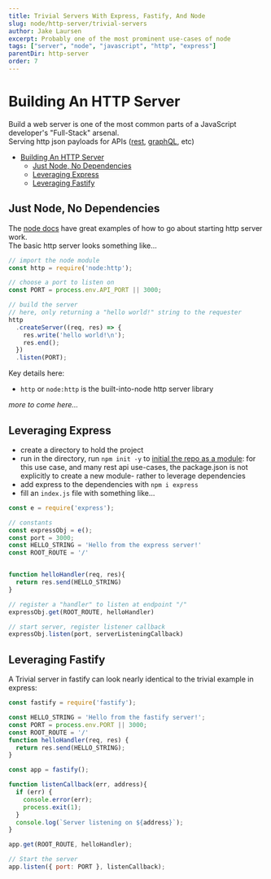 ```yaml
---
title: Trivial Servers With Express, Fastify, And Node
slug: node/http-server/trivial-servers
author: Jake Laursen
excerpt: Probably one of the most prominent use-cases of node
tags: ["server", "node", "javascript", "http", "express"]
parentDir: http-server
order: 7
---
```


# Building An HTTP Server
Build a web server is one of the most common parts of a JavaScript developer's "Full-Stack" arsenal.  
Serving http json payloads for APIs ([rest](https://restfulapi.net/), [graphQL](https://graphql.org/), etc)

- [Building An HTTP Server](#building-an-http-server)
  - [Just Node, No Dependencies](#just-node-no-dependencies)
  - [Leveraging Express](#leveraging-express)
  - [Leveraging Fastify](#leveraging-fastify)

## Just Node, No Dependencies
The [node docs](https://nodejs.org/dist/latest-v18.x/docs/api/http.html) have great examples of how to go about starting http server work.  
The basic http server looks something like...
```js
// import the node module
const http = require('node:http');

// choose a port to listen on
const PORT = process.env.API_PORT || 3000;

// build the server
// here, only returning a "hello world!" string to the requester
http
  .createServer((req, res) => {
    res.write('hello world!\n');
    res.end();
  })
  .listen(PORT);
```
Key details here:
- `http` or `node:http` is the built-into-node http server library

_more to come here..._


## Leveraging Express
- create a directory to hold the project
- run in the directory, run `npm init -y` to [initial the repo as a module](https://docs.npmjs.com/cli/v8/commands/npm-init): for this use case, and many rest api use-cases, the package.json is not explicitly to create a new module- rather to leverage dependencies
- add express to the dependencies with `npm i express`
- fill an `index.js` file with something like...

```js
const e = require('express');

// constants
const expressObj = e();
const port = 3000;
const HELLO_STRING = 'Hello from the express server!'
const ROOT_ROUTE = '/'


function helloHandler(req, res){
  return res.send(HELLO_STRING)
}

// register a "handler" to listen at endpoint "/"
expressObj.get(ROOT_ROUTE, helloHandler)

// start server, register listener callback
expressObj.listen(port, serverListeningCallback)
```


## Leveraging Fastify
A Trivial server in fastify can look nearly identical to the trivial example in express:
```js
const fastify = require('fastify');

const HELLO_STRING = 'Hello from the fastify server!';
const PORT = process.env.PORT || 3000;
const ROOT_ROUTE = '/'
function helloHandler(req, res) {
  return res.send(HELLO_STRING);
}

const app = fastify();

function listenCallback(err, address){
  if (err) {
    console.error(err);
    process.exit(1);
  }
  console.log(`Server listening on ${address}`);
}

app.get(ROOT_ROUTE, helloHandler);

// Start the server
app.listen({ port: PORT }, listenCallback);

```
